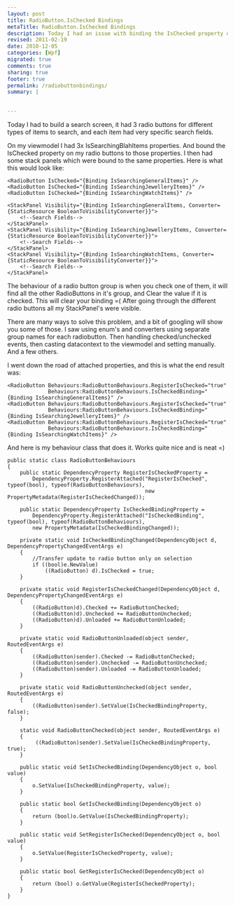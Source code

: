 ```yaml
---
layout: post
title: RadioButton.IsChecked Bindings
metaTitle: RadioButton.IsChecked Bindings
description: Today I had an issue with binding the IsChecked property of a radio button, and my bindings were being cleared. This is my solution.
revised: 2011-02-19
date: 2010-12-05
categories: [Wpf]
migrated: true
comments: true
sharing: true
footer: true
permalink: /radiobuttonbindings/
summary: | 
  

---
```

Today I had to build a search screen, it had 3 radio buttons for different types of items to search, and each item had very specific search fields.

On my viewmodel I had 3x IsSearchingBlahItems properties. And bound the IsChecked property on my radio buttons to those properties. I then had some stack panels which were bound to the same properties. Here is what this would look like:
<!-- more -->
    <RadioButton IsChecked="{Binding IsSearchingGeneralItems}" /> 
    <RadioButton IsChecked="{Binding IsSearchingJewelleryItems}" /> 
    <RadioButton IsChecked="{Binding IsSearchingWatchItems}" /> 

    <StackPanel Visibility="{Binding IsSearchingGeneralItems, Converter={StaticResource BooleanToVisibilityConverter}}">
        <!--Search Fields-->
    </StackPanel>
    <StackPanel Visibility="{Binding IsSearchingJewelleryItems, Converter={StaticResource BooleanToVisibilityConverter}}">
        <!--Search Fields-->
    </StackPanel>
    <StackPanel Visibility="{Binding IsSearchingWatchItems, Converter={StaticResource BooleanToVisibilityConverter}}">
        <!--Search Fields-->
    </StackPanel>

The behaviour of a radio button group is when you check one of them, it will find all the other RadioButtons in it's group, and Clear the value if it is checked. This will clear your binding =( After going through the different radio buttons all my StackPanel's were visible.

There are many ways to solve this problem, and a bit of googling will show you some of those. I saw using enum's and converters using separate group names for each radiobutton. Then handling checked/unchecked events, then casting datacontext to the viewmodel and setting manually. And a few others.

I went down the road of attached properties, and this is what the end result was:

    <RadioButton Behaviours:RadioButtonBehaviours.RegisterIsChecked="true"
                 Behaviours:RadioButtonBehaviours.IsCheckedBinding="{Binding IsSearchingGeneralItems}" /> 
    <RadioButton Behaviours:RadioButtonBehaviours.RegisterIsChecked="true"
                 Behaviours:RadioButtonBehaviours.IsCheckedBinding="{Binding IsSearchingJewelleryItems}" /> 
    <RadioButton Behaviours:RadioButtonBehaviours.RegisterIsChecked="true"
                 Behaviours:RadioButtonBehaviours.IsCheckedBinding="{Binding IsSearchingWatchItems}" /> 

And here is my behaviour class that does it. Works quite nice and is neat =)

    public static class RadioButtonBehaviours
    {
        public static DependencyProperty RegisterIsCheckedProperty =
            DependencyProperty.RegisterAttached("RegisterIsChecked", typeof(bool), typeof(RadioButtonBehaviours),
                                                new PropertyMetadata(RegisterIsCheckedChanged));

        public static DependencyProperty IsCheckedBindingProperty =
            DependencyProperty.RegisterAttached("IsCheckedBinding", typeof(bool), typeof(RadioButtonBehaviours), 
            new PropertyMetadata(IsCheckedBindingChanged));

        private static void IsCheckedBindingChanged(DependencyObject d, DependencyPropertyChangedEventArgs e)
        {
            //Transfer update to radio button only on selection
            if ((bool)e.NewValue)
                ((RadioButton) d).IsChecked = true;
        }

        private static void RegisterIsCheckedChanged(DependencyObject d, DependencyPropertyChangedEventArgs e)
        {
            ((RadioButton)d).Checked += RadioButtonChecked;
            ((RadioButton)d).Unchecked += RadioButtonUnchecked;
            ((RadioButton)d).Unloaded += RadioButtonUnloaded;
        }

        private static void RadioButtonUnloaded(object sender, RoutedEventArgs e)
        {
            ((RadioButton)sender).Checked -= RadioButtonChecked;
            ((RadioButton)sender).Unchecked -= RadioButtonUnchecked;
            ((RadioButton)sender).Unloaded -= RadioButtonUnloaded;
        }

        private static void RadioButtonUnchecked(object sender, RoutedEventArgs e)
        {
            ((RadioButton)sender).SetValue(IsCheckedBindingProperty, false);             
        }

        static void RadioButtonChecked(object sender, RoutedEventArgs e)
        {
             ((RadioButton)sender).SetValue(IsCheckedBindingProperty, true);
        }

        public static void SetIsCheckedBinding(DependencyObject o, bool value)
        {
            o.SetValue(IsCheckedBindingProperty, value);
        }

        public static bool GetIsCheckedBinding(DependencyObject o)
        {
            return (bool)o.GetValue(IsCheckedBindingProperty);
        }

        public static void SetRegisterIsChecked(DependencyObject o, bool value)
        {
            o.SetValue(RegisterIsCheckedProperty, value);
        }

        public static bool GetRegisterIsChecked(DependencyObject o)
        {
            return (bool) o.GetValue(RegisterIsCheckedProperty);
        }
    }